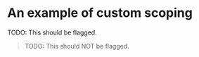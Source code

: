 # An example of custom scoping

TODO: This should be flagged.

> TODO: This should NOT be flagged.

